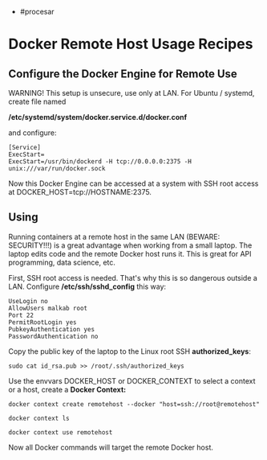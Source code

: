 - #procesar

# Docker Remote Host Usage Recipes

## Configure the Docker Engine for Remote Use

WARNING! This setup is unsecure, use only at LAN. For Ubuntu / systemd, create file named

  **/etc/systemd/system/docker.service.d/docker.conf**

and configure:

```Shell
[Service]
ExecStart=
ExecStart=/usr/bin/dockerd -H tcp://0.0.0.0:2375 -H unix:///var/run/docker.sock
```

Now this Docker Engine can be accessed at a system with SSH root access at DOCKER_HOST=tcp://HOSTNAME:2375.



## Using

Running containers at a remote host in the same LAN (BEWARE: SECURITY!!!) is a great advantage when working from a small laptop. The laptop edits code and the remote Docker host runs it. This is great for API programming, data science, etc.

First, SSH root access is needed. That's why this is so dangerous outside a LAN. Configure **/etc/ssh/sshd_config** this way:

```Text
UseLogin no
AllowUsers malkab root
Port 22
PermitRootLogin yes
PubkeyAuthentication yes
PasswordAuthentication no
```

Copy the public key of the laptop to the Linux root SSH **authorized_keys**:

```Shell
sudo cat id_rsa.pub >> /root/.ssh/authorized_keys
```

Use the envvars DOCKER_HOST or DOCKER_CONTEXT to select a context or a host, create a **Docker Context:**

```Shell
docker context create remotehost --docker "host=ssh://root@remotehost"

docker context ls

docker context use remotehost
```

Now all Docker commands will target the remote Docker host.

